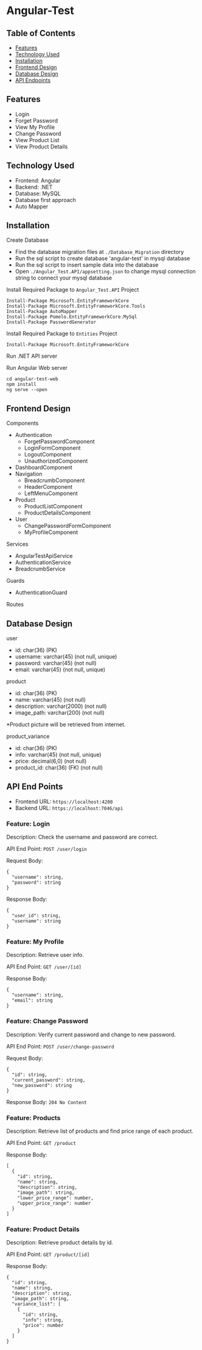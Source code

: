 # Angular-Test

## Table of Contents
- [Features](#features)
- [Technology Used](#technology-used)
- [Installation](#installation)
- [Frontend Design](#frontend-design)
- [Database Design](#database-design)
- [API Endpoints](#api-endpoints)

## Features
- Login
- Forget Password
- View My Profile
- Change Password
- View Product List
- View Product Details

## Technology Used
- Frontend: Angular
- Backend: .NET
- Database: MySQL
- Database first approach
- Auto Mapper


## Installation
Create Database
- Find the database migration files at `./Database_Migration` directory
- Run the sql script to create database 'angular-test' in mysql database
- Run the sql script to insert sample data into the database
- Open `./Angular_Test.API/appsetting.json` to change mysql connection string to connect your mysql database

Install Required Package to `Angular_Test.API` Project
```
Install-Package Microsoft.EntityFrameworkCore
Install-Package Microsoft.EntityFrameworkCore.Tools
Install-Package AutoMapper
Install-Package Pomelo.EntityFrameworkCore.MySql
Install-Package PasswordGenerator
```

Install Required Package to `Entities` Project
```
Install-Package Microsoft.EntityFrameworkCore
```

Run .NET API server

Run Angular Web server
```
cd angular-test-web
npm install
ng serve --open
```

## Frontend Design
Components
- Authentication
    - ForgetPasswordComponent
    - LoginFormComponent
    - LogoutComponent
    - UnauthorizedComponent
- DashboardComponent
- Navigation
    - BreadcrumbComponent
    - HeaderComponent
    - LeftMenuComponent
- Product
    - ProductListComponent
    - ProductDetailsComponent
- User
    - ChangePasswordFormComponent
    - MyProfileComponent

Services
- AngularTestApiService
- AuthenticationService
- BreadcrumbService

Guards
- AuthenticationGuard

Routes

## Database Design
user
- id: char(36) (PK)
- username: varchar(45) (not null, unique)
- password: varchar(45) (not null)
- email: varchar(45) (not null, unique)

product
- id: char(36) (PK)
- name: varchar(45) (not null)
- description: varchar(2000) (not null)
- image_path: varchar(200) (not null)

*Product picture will be retrieved from internet.

product_variance
- id: char(36) (PK)
- info: varchar(45) (not null, unique)
- price: decimal(6,0) (not null)
- product_id: char(36)  (FK) (not null)

## API End Points
- Frontend URL: `https://localhost:4200`
- Backend URL: `https://localhost:7046/api`

### Feature: Login
Description: Check the username and password are correct.

API End Point: `POST /user/login`

Request Body:
```
{
  "username": string,
  "password": string
}
```
Response Body:
```
{
  "user_id": string,
  "username": string
}
```

### Feature: My Profile
Description: Retrieve user info.

API End Point: `GET /user/[id]`

Response Body:
```
{
  "username": string,
  "email": string
}
```

### Feature: Change Password
Description: Verify current password and change to new password.

API End Point: `POST /user/change-password`

Request Body:
```
{
  "id": string,
  "current_password": string,
  "new_password": string
}
```
Response Body: `204 No Content`

### Feature: Products
Description: Retrieve list of products and find price range of each product.

API End Point: `GET /product`

Response Body:
```
[
  {
    "id": string,
    "name": string,
    "description": string,
    "image_path": string,
    "lower_price_range": number,
    "upper_price_range": number
  }
]
```

### Feature: Product Details
Description: Retrieve product details by id.

API End Point: `GET /product/[id]`

Response Body:
```
{
  "id": string,
  "name": string,
  "description": string,
  "image_path": string,
  "variance_list": [
    {
      "id": string,
      "info": string,
      "price": number
    }
  ]
}
```